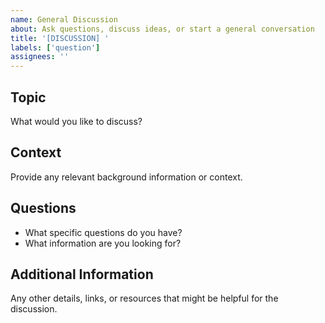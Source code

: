 ```yaml
---
name: General Discussion
about: Ask questions, discuss ideas, or start a general conversation
title: '[DISCUSSION] '
labels: ['question']
assignees: ''
---
```


## Topic

What would you like to discuss?

## Context

Provide any relevant background information or context.

## Questions

- What specific questions do you have?
- What information are you looking for?

## Additional Information

Any other details, links, or resources that might be helpful for the discussion.